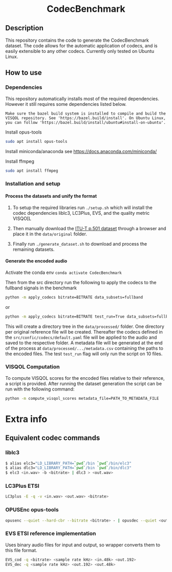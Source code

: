 <div align="center">    
 
# CodecBenchmark
<!-- 
[![Paper](http://img.shields.io/badge/paper-arxiv.1001.2234-B31B1B.svg)](https://www.nature.com/articles/nature14539)
[![Conference](http://img.shields.io/badge/NeurIPS-2019-4b44ce.svg)](https://papers.nips.cc/book/advances-in-neural-information-processing-systems-31-2018)
[![Conference](http://img.shields.io/badge/ICLR-2019-4b44ce.svg)](https://papers.nips.cc/book/advances-in-neural-information-processing-systems-31-2018)
[![Conference](http://img.shields.io/badge/AnyConference-year-4b44ce.svg)](https://papers.nips.cc/book/advances-in-neural-information-processing-systems-31-2018)   -->
<!--
ARXIV   
[![Paper](http://img.shields.io/badge/arxiv-math.co:1480.1111-B31B1B.svg)](https://www.nature.com/articles/nature14539)
-->


<!--  
Conference   
-->   
</div>
 
## Description   
This repository contains the code to generate the CodecBenchmark dataset. The code allows for the automatic application of codecs, and is easily extensible to any other codecs. Currently only tested on Ubuntu Linux. 

## How to use

### Dependencies
This repository automatically installs most of the required dependencies. However it still requires some dependencies listed below. 

```
Make sure the bazel build system is installed to compile and build the VISQOL repository. See 'https://bazel.build/install'. On Ubuntu Linux, you can follow 'https://bazel.build/install/ubuntu#install-on-ubuntu'.
```

Install opus-tools 

```sh
sudo apt install opus-tools
```
Install miniconda/anaconda see https://docs.anaconda.com/miniconda/

Install ffmpeg
```sh
sudo apt install ffmpeg
```
### Installation and setup
#### Process the datasets and unify the format
1. To setup the required libraries run `./setup.sh` which will install the codec dependencies liblc3, LC3Plus, EVS, and the quality metric VISQO[L

2. Then manually download the [ITU-T p.501 dataset](https://www.itu.int/rec/dologin_pub.asp?lang=e&id=T-REC-P.501-202005-I!!SOFT-ZST-E&type=items) through a browser and place it in the `data/original` folder. 

3. Finally run `./generate_dataset.sh` to download and process the remaining datasets.


#### Generate the encoded audio
Activate the conda env `conda activate CodecBenchmark`

Then from the src directory run the following to apply the codecs to the fullband signals in the benchmark
```sh
python -m apply_codecs bitrate=BITRATE data_subsets=fullband
```
or 
```sh
python -m apply_codecs bitrate=BITRATE test_run=True data_subsets=fullband
```

This will create a directory tree in the `data/processed/` folder. One directory per original reference file will be created. Thereafter the codecs defined in the `src/confic/codecs/default.yaml` file will be applied to the audio and saved to the respective folder. 
A metadata file will be generated at the end of the process at `data/processed/.../metadata.csv` containing the paths to the encoded files. The test `test_run` flag will only run the script on 10 files.

### VISQOL Computation
To compute VISQOL scores for the encoded files relative to their reference, a script is provided. After running the dataset generation the script can be run with the following command:

```sh
python -m compute_visqol_scores metadata_file=PATH_TO_METADATA_FILE
```

# Extra info
## Equivalent codec commands 

### liblc3

```sh
$ alias elc3="LD_LIBRARY_PATH=`pwd`/bin `pwd`/bin/elc3"
$ alias dlc3="LD_LIBRARY_PATH=`pwd`/bin `pwd`/bin/dlc3"
$ elc3 <in.wav> -b <bitrate> | dlc3 > <out.wav>
```

### LC3Plus ETSI
```sh
LC3plus -E -q -v <in.wav> <out.wav> <bitrate>
```

### OPUSEnc opus-tools
```sh
opusenc --quiet --hard-cbr --bitrate <bitrate> - | opusdec --quiet <out.wav>
```

### EVS ETSI reference implementation
Uses binary audio files for input and output, so wrapper converts them to this file format.
```sh
EVS_cod -q <bitrate> <sample rate kHz> <in.48k> <out.192>
EVS_dec -q <sample rate kHz> <out.192> <out.48k>
```
